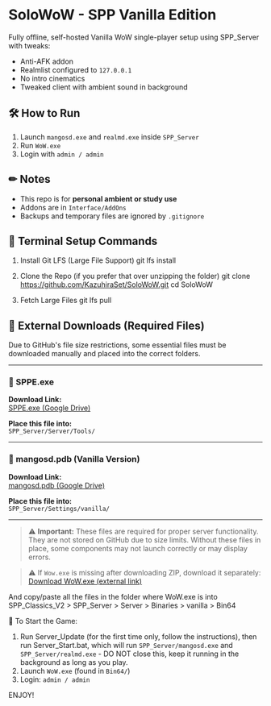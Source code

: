 # SoloWoW - SPP Vanilla Edition

Fully offline, self-hosted Vanilla WoW single-player setup using SPP_Server with tweaks:
- Anti-AFK addon
- Realmlist configured to `127.0.0.1`
- No intro cinematics
- Tweaked client with ambient sound in background

## 🛠 How to Run
1. Launch `mangosd.exe` and `realmd.exe` inside `SPP_Server`
2. Run `WoW.exe`
3. Login with `admin / admin`

## ✏ Notes
- This repo is for **personal ambient or study use**
- Addons are in `Interface/AddOns`
- Backups and temporary files are ignored by `.gitignore`

## 📌 Terminal Setup Commands

1. Install Git LFS (Large File Support)
git lfs install

2. Clone the Repo (if you prefer that over unzipping the folder)
git clone https://github.com/KazuhiraSet/SoloWoW.git
cd SoloWoW

3. Fetch Large Files
git lfs pull

## 🔗 External Downloads (Required Files)

Due to GitHub's file size restrictions, some essential files must be downloaded manually and placed into the correct folders.

---

### 📁 SPPE.exe  
**Download Link:**  
[SPPE.exe (Google Drive)](https://drive.google.com/file/d/16pMa-WSeSpomYqpfWt-G8GbMqAf63tf7/view?usp=drive_link)

**Place this file into:**  
`SPP_Server/Server/Tools/`

---

### 📁 mangosd.pdb (Vanilla Version)  
**Download Link:**  
[mangosd.pdb (Google Drive)](https://drive.google.com/file/d/1s6_U7zH4j0lADG0aKh-9sNQzvKCnr1PM/view?usp=drive_link)

**Place this file into:**  
`SPP_Server/Settings/vanilla/`

---

> ⚠️ **Important:** These files are required for proper server functionality. They are not stored on GitHub due to size limits. Without these files in place, some components may not launch correctly or may display errors.



> ⚠️ If `Wow.exe` is missing after downloading ZIP, download it separately:
> [Download WoW.exe (external link)](https://drive.google.com/file/d/1O49pk5oBGJW6TKJoiCKUp9dnBSvV4zST/view)

And copy/paste all the files in the folder where WoW.exe is into SPP_Classics_V2 > SPP_Server > Server > Binaries > vanilla > Bin64

🧪 To Start the Game:
1. Run Server_Update (for the first time only, follow the instructions), then run Server_Start.bat, which will run `SPP_Server/mangosd.exe` and `SPP_Server/realmd.exe` - DO NOT close this, keep it running in the background as long as you play.
2. Launch `WoW.exe` (found in `Bin64/`)
3. Login: `admin / admin`

ENJOY!